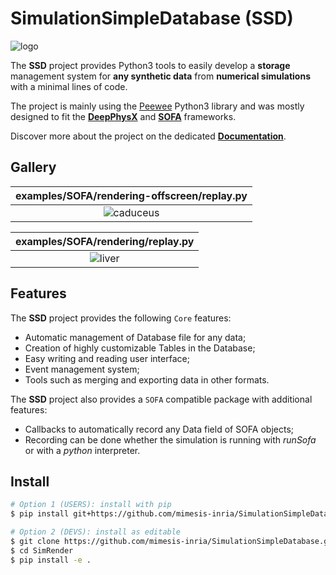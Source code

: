 # SimulationSimpleDatabase (SSD)

![logo](docs/src/_static/images/logo.svg)

The **SSD** project provides Python3 tools to easily develop a **storage** management system for **any synthetic data**
from **numerical simulations** with a minimal lines of code.

The project is mainly using the [Peewee](http://docs.peewee-orm.com/en/latest/) Python3 library and was mostly designed 
to fit the [**DeepPhysX**](https://github.com/mimesis-inria/DeepPhysX) and [**SOFA**](https://www.sofa-framework.org/) 
frameworks.

Discover more about the project on the dedicated 
[**Documentation**](https://simulationsimpledatabase.readthedocs.io/en/latest/).


## Gallery

|      **examples/SOFA/rendering-offscreen/replay.py**      |
|:---------------------------------------------------------:|
| ![caduceus](docs/src/_static/images/gallery_caduceus.png) |

|        **examples/SOFA/rendering/replay.py**        |
|:---------------------------------------------------:|
| ![liver](docs/src/_static/images/gallery_liver.png) |


## Features

The **SSD** project provides the following `Core` features:
  * Automatic management of Database file for any data;
  * Creation of highly customizable Tables in the Database;
  * Easy writing and reading user interface; 
  * Event management system;
  * Tools such as merging and exporting data in other formats.

The **SSD** project also provides a `SOFA` compatible package with additional features:
  * Callbacks to automatically record any Data field of SOFA objects;
  * Recording can be done whether the simulation is running with *runSofa* or with a *python* interpreter.


## Install

``` bash
# Option 1 (USERS): install with pip
$ pip install git+https://github.com/mimesis-inria/SimulationSimpleDatabase.git

# Option 2 (DEVS): install as editable
$ git clone https://github.com/mimesis-inria/SimulationSimpleDatabase.git
$ cd SimRender
$ pip install -e .
```
